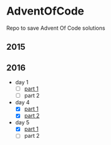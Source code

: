 # AdventOfCode
Repo to save Advent Of Code solutions

## 2015
## 2016
- day 1
    - [ ] [part 1](2016/day1/day1.py)
    - [ ] part 2

- day 4
    - [x] [part 1](2016/day4/day4.py)
    - [x] [part 2](2016/day4/day4.py)

- day 5
    - [x] [part 1](2016/day5/day5.py)
    - [ ] part 2
